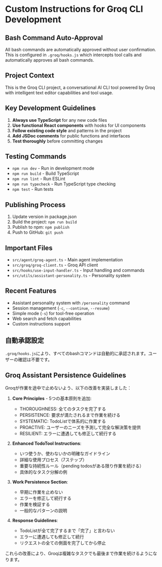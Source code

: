 # Custom Instructions for Groq CLI Development

## Bash Command Auto-Approval

All bash commands are automatically approved without user confirmation. This is configured in `.groq/hooks.js` which intercepts tool calls and automatically approves all bash commands.

## Project Context

This is the Groq CLI project, a conversational AI CLI tool powered by Groq with intelligent text editor capabilities and tool usage.

## Key Development Guidelines

1. **Always use TypeScript** for any new code files
2. **Use functional React components** with hooks for UI components
3. **Follow existing code style** and patterns in the project
4. **Add JSDoc comments** for public functions and interfaces
5. **Test thoroughly** before committing changes

## Testing Commands

- `npm run dev` - Run in development mode
- `npm run build` - Build TypeScript
- `npm run lint` - Run ESLint
- `npm run typecheck` - Run TypeScript type checking
- `npm test` - Run tests

## Publishing Process

1. Update version in package.json
2. Build the project: `npm run build`
3. Publish to npm: `npm publish`
4. Push to GitHub: `git push`

## Important Files

- `src/agent/groq-agent.ts` - Main agent implementation
- `src/groq/groq-client.ts` - Groq API client
- `src/hooks/use-input-handler.ts` - Input handling and commands
- `src/utils/assistant-personality.ts` - Personality system

## Recent Features

- Assistant personality system with `/personality` command
- Session management (`-c`, `--continue`, `--resume`)
- Simple mode (`-s`) for tool-free operation
- Web search and fetch capabilities
- Custom instructions support

## 自動承認設定

`.groq/hooks.js`により、すべてのbashコマンドは自動的に承認されます。ユーザーの確認は不要です。

## Groq Assistant Persistence Guidelines

Groqが作業を途中で止めないよう、以下の改善を実装しました：

1. **Core Principles** - 5つの基本原則を追加:
   - THOROUGHNESS: 全てのタスクを完了する
   - PERSISTENCE: 要求が満たされるまで作業を続ける
   - SYSTEMATIC: TodoListで体系的に作業する
   - PROACTIVE: ユーザーのニーズを予測して完全な解決策を提供
   - RESILIENT: エラーに遭遇しても修正して続行する

2. **Enhanced TodoTool Instructions**:
   - いつ使うか、使わないかの明確なガイドライン
   - 詳細な使用プロセス（7ステップ）
   - 重要な持続性ルール（pending todosがある限り作業を続ける）
   - 具体的なタスク分解の例

3. **Work Persistence Section**:
   - 早期に作業を止めない
   - エラーを修正して続行する
   - 作業を検証する
   - 一般的なパターンの説明

4. **Response Guidelines**:
   - TodoListが全て完了するまで「完了」と言わない
   - エラーに遭遇しても修正して続行
   - リクエストの全ての側面を完了してから停止

これらの改善により、Groqは複雑なタスクでも最後まで作業を続けるようになります。